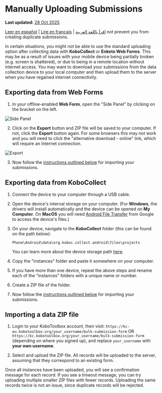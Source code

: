 # Manually Uploading Submissions
**Last updated:** <a href="https://github.com/kobotoolbox/docs/blob/050dcc9c8bfb4c528208bbe886979999037f1554/source/manual_upload.md" class="reference">28 Oct 2025</a>

<a href="es/manual_upload.html">Leer en español</a> | <a href="fr/manual_upload.html">Lire en français</a> | <a href="ar/manual_upload.html">اقرأ باللغة العربية</a>
not prevent you from creating duplicate submissions.</p>

In certain situations, you might not be able to use the standard uploading
option after collecting data with **KoboCollect** or **Enketo Web Forms**. This
may be as a result of issues with your mobile device being partially broken
(e.g. screen is shattered), or due to being in a remote location without
internet access. You may want to download your submissions from the data
collection device to your local computer and then upload them to the server when
you have regained internet connectivity.

## Exporting data from Web Forms

1. In your offline-enabled **Web Form**, open the "Side Panel" by clicking on
   the bracket on the left.

![Side Panel](/images/manual_upload/Side_Panel.png)

2. Click on the **Export** button and ZIP file will be saved to your computer.
   If not, click the **Export** button again. For some browsers this may not
   work and you will need to click the "alternative download - online" link,
   which will require an Internet connection.

![Export](/images/manual_upload/Export.png)

3. Now follow the [instructions outlined below](#importing-a-data-zip-file) for
   importing your submissions.

## Exporting data from KoboCollect

1. Connect the device to your computer through a USB cable.

2. Open the device's internal storage on your computer. (For **Windows**, the
   drivers will install automatically and the device can be opened on **My
   Computer**. On **MacOS** you will need
   [Android File Transfer](https://www.android.com/intl/en_us/filetransfer/)
   from Google to access the device's files.)

3. On your device, navigate to the **KoboCollect** folder (this can be found on
   the path below):

    `Phone\Android\data\org.koboc.collect.android\files\projects`

    You can learn more about the device storage path
    [here](transferring_forms.md).

4. Copy the "instances" folder and paste it somewhere on your computer.

5. If you have more than one device, repeat the above steps and rename each of
   the "instances" folders with a unique name or number.

6. Create a ZIP file of the folder.

7. Now follow the [instructions outlined below](#importing-a-data-zip-file) for
   importing your submissions.

## Importing a data ZIP file

1. Login to your KoboToolbox account, then visit:
   `https://kc-eu.kobotoolbox.org/your_username/bulk-submission-form` OR
   `https://kc.kobotoolbox.org/your_username/bulk-submission-form` (depending on
   where you signed up), and replace `your_username` with **your own username**.

2. Select and upload the ZIP file. All records will be uploaded to the server,
   assuming that they correspond to an existing form.

Once all instances have been uploaded, you will see a confirmation message for
each record. If you see a timeout message, you can try uploading multiple
smaller ZIP files with fewer records. Uploading the same records twice is not an
issue, since duplicate records will be rejected.
